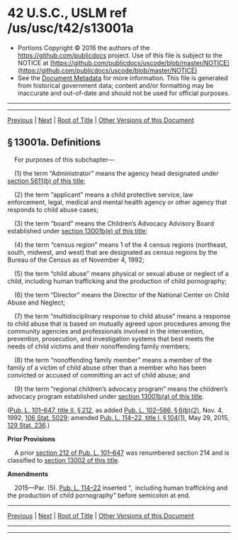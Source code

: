---
---

# 42 U.S.C., USLM ref /us/usc/t42/s13001a

* Portions Copyright © 2016 the authors of the https://github.com/publicdocs project.
  Use of this file is subject to the NOTICE at [https://github.com/publicdocs/uscode/blob/master/NOTICE](https://github.com/publicdocs/uscode/blob/master/NOTICE)
* See the [Document Metadata](././../../../../..//README.md) for more information.
  This file is generated from historical government data; content and/or formatting may be inaccurate and out-of-date and should not be used for official purposes.

----------
----------

[Previous](./../../../../..//us/usc/t42/ch132/schI/m__us_usc_t42_s13001.md) | [Next](./../../../../..//us/usc/t42/ch132/schI/m__us_usc_t42_s13001b.md) | [Root of Title](./../../../../../) | [Other Versions of this Document](https://publicdocs.github.io/go/links?ns=uslm&ref=%2Fus%2Fusc%2Ft42%2Fs13001a)

## § 13001a. Definitions

    For purposes of this subchapter—

    (1) the term “Administrator” means the agency head designated under [section 5611(b) of this title][/us/usc/t42/s5611/b];

    (2) the term “applicant” means a child protective service, law enforcement, legal, medical and mental health agency or other agency that responds to child abuse cases;

    (3) the term “board” means the Children’s Advocacy Advisory Board established under [section 13001b(e) of this title][/us/usc/t42/s13001b/e];

    (4) the term “census region” means 1 of the 4 census regions (northeast, south, midwest, and west) that are designated as census regions by the Bureau of the Census as of November 4, 1992;

    (5) the term “child abuse” means physical or sexual abuse or neglect of a child, including human trafficking and the production of child pornography;

    (6) the term “Director” means the Director of the National Center on Child Abuse and Neglect;

    (7) the term “multidisciplinary response to child abuse” means a response to child abuse that is based on mutually agreed upon procedures among the community agencies and professionals involved in the intervention, prevention, prosecution, and investigation systems that best meets the needs of child victims and their nonoffending family members;

    (8) the term “nonoffending family member” means a member of the family of a victim of child abuse other than a member who has been convicted or accused of committing an act of child abuse; and

    (9) the term “regional children’s advocacy program” means the children’s advocacy program established under [section 13001b(a) of this title][/us/usc/t42/s13001b/a].

([Pub. L. 101–647, title II, § 212][/us/pl/101/647/s212], as added [Pub. L. 102–586, § 6(b)(2)][/us/pl/102/586/s6/b/2], Nov. 4, 1992, [106 Stat. 5029][/us/stat/106/5029]; amended [Pub. L. 114–22, title I, § 104(1)][/us/pl/114/22/s104/1], May 29, 2015, [129 Stat. 236][/us/stat/129/236].)

 __Prior Provisions__ 

    A prior [section 212 of Pub. L. 101–647][/us/pl/101/647/s212] was renumbered section 214 and is classified to [section 13002 of this title][/us/usc/t42/s13002].

 __Amendments__ 

    2015—Par. (5). [Pub. L. 114–22][/us/pl/114/22] inserted “, including human trafficking and the production of child pornography” before semicolon at end.

----------

[Previous](./../../../../..//us/usc/t42/ch132/schI/m__us_usc_t42_s13001.md) | [Next](./../../../../..//us/usc/t42/ch132/schI/m__us_usc_t42_s13001b.md) | [Root of Title](./../../../../../) | [Other Versions of this Document](https://publicdocs.github.io/go/links?ns=uslm&ref=%2Fus%2Fusc%2Ft42%2Fs13001a)

----------
----------

[/us/usc/t42/s5611/b]: https://publicdocs.github.io/go/links?ns=uslm&ref=%2Fus%2Fusc%2Ft42%2Fs5611%2Fb
[/us/usc/t42/s13001b/e]: https://publicdocs.github.io/go/links?ns=uslm&ref=%2Fus%2Fusc%2Ft42%2Fs13001b%2Fe
[/us/usc/t42/s13001b/a]: https://publicdocs.github.io/go/links?ns=uslm&ref=%2Fus%2Fusc%2Ft42%2Fs13001b%2Fa
[/us/pl/101/647/s212]: https://publicdocs.github.io/go/links?ns=uslm&ref=%2Fus%2Fpl%2F101%2F647%2Fs212
[/us/pl/102/586/s6/b/2]: https://publicdocs.github.io/go/links?ns=uslm&ref=%2Fus%2Fpl%2F102%2F586%2Fs6%2Fb%2F2
[/us/stat/106/5029]: https://publicdocs.github.io/go/links?ns=uslm&ref=%2Fus%2Fstat%2F106%2F5029
[/us/pl/114/22/s104/1]: https://publicdocs.github.io/go/links?ns=uslm&ref=%2Fus%2Fpl%2F114%2F22%2Fs104%2F1
[/us/stat/129/236]: https://publicdocs.github.io/go/links?ns=uslm&ref=%2Fus%2Fstat%2F129%2F236
[/us/pl/101/647/s212]: https://publicdocs.github.io/go/links?ns=uslm&ref=%2Fus%2Fpl%2F101%2F647%2Fs212
[/us/usc/t42/s13002]: https://publicdocs.github.io/go/links?ns=uslm&ref=%2Fus%2Fusc%2Ft42%2Fs13002
[/us/pl/114/22]: https://publicdocs.github.io/go/links?ns=uslm&ref=%2Fus%2Fpl%2F114%2F22


